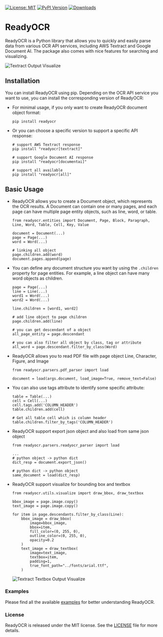[![License: MIT](https://img.shields.io/github/license/syanng/readyocr)](https://opensource.org/licenses/MIT) [![PyPI Version](https://img.shields.io/pypi/v/readyocr)](https://pypi.org/project/readyocr/) [![Downloads](https://img.shields.io/pypi/dm/readyocr)](https://pypi.org/project/readyocr/)


# ReadyOCR

ReadyOCR is a Python library that allows you to quickly and easily parse data from various OCR API services, including AWS Textract and Google Document AI. The package also comes with nice features for searching and visualizing.

![Textract Output Visualize](https://raw.githubusercontent.com/syanng/readyocr/main/images/visualize.png)

## Installation

You can install ReadyOCR using pip. Depending on the OCR API service you want to use, you can install the corresponding version of ReadyOCR:

* For minimal usage, if you only want to create ReadyOCR document object format:

    ```
    pip install readyocr
    ```

* Or you can choose a specific version to support a specific API response:

    ```
    # support AWS Textract response
    pip install "readyocr[textract]"

    # support Google Document AI response
    pip install "readyocr[documentai]"

    # support all available
    pip install "readyocr[all]"
    ```

## Basic Usage

* ReadyOCR allows you to create a Document object, which represents the OCR results. A Document can contain one or many pages, and each page can have multiple page entity objects, such as line, word, or table.

    ```
    from readyocr.entities import Document, Page, Block, Paragraph, Line, Word, Table, Cell, Key, Value

    document = Document(...)
    page = Page(...)
    word = Word(...)

    # linking all object
    page.children.add(word)
    document.pages.append(page)
    ```

* You can define any document structure you want by using the `.children` property for page entities. For example, a line object can have many word objects as children.

    ```
    page = Page(...)
    line = Line(...)
    word1 = Word(...)
    word2 = Word(...)

    line.children = [word1, word2]

    # add line object to page children
    page.children.add(line)

    # you can get descendant of a object
    all_page_entity = page.descendant

    # you can also filter all object by class, tag or attribute
    all_word = page.descendant.filter_by_class(Word)
    ```

* ReadyOCR allows you to read PDF file with page object Line, Character, Figure, and Image
    ```
    from readyocr.parsers.pdf_parser import load

    document = load(args.document, load_image=True, remove_text=False)
    ```

* You can also use tags attribute to identify some specific attribute:

    ```
    table = Table(...)
    cell = Cell(...)
    cell.tags.add('COLUMN_HEADER')
    table.children.add(cell)

    # Get all table cell which is column header
    table.children.filter_by_tags('COLUMN_HEADER') 
    ```

* ReadyOCR support export json object and also load from same json object

    ```
    from readyocr.parsers.readyocr_parser import load

    ...
    # python object -> python dict
    dict_resp = document.export_json()

    # python dict -> python object
    same_document = load(dict_resp)
    ```

* ReadyOCR support visualize for bounding box and textbox

    ```
    from readyocr.utils.visualize import draw_bbox, draw_textbox
    
    bbox_image = page.image.copy()
    text_image = page.image.copy()

    for item in page.descendants.filter_by_class(Line):
        bbox_image = draw_bbox(
            image=bbox_image,
            bbox=item,
            fill_color=(0, 255, 0),
            outline_color=(0, 255, 0), 
            opacity=0.2
        )
        text_image = draw_textbox(
            image=text_image, 
            textbox=item,
            padding=1,
            true_font_path="../fonts/arial.ttf",
        )
    ```

    ![Textract Textbox Output Visualize](https://raw.githubusercontent.com/syanng/readyocr/main/images/visualize_textbox.png)

### Examples

Please find all the available [examples](examples/) for better understanding ReadyOCR.

### License

ReadyOCR is released under the MIT license. See the [LICENSE](LICENSE) file for more details.

